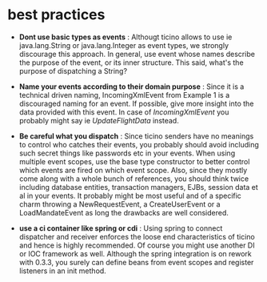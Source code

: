 # best practices

* **Dont use basic types as events** : Althougt ticino allows to use ie java.lang.String or java.lang.Integer as event types, we strongly discourage this approach. In general, use event whose names describe the purpose of the event, or its inner structure. This said, what's the purpose of dispatching a String?
    
* **Name your events according to their domain purpose** : Since it is a technical driven naming, IncomingXmlEvent from Example 1 is a discouraged naming for an event. If possible, give more insight into the data provided with this event. In case of _IncomingXmlEvent_ you probably might say ie _UpdateFlightData_ instead.
    
* **Be careful what you dispatch** : Since ticino senders have no meanings to control who catches their events, you probably 
should avoid including such secret things like passwords etc in your events. When using multiple event scopes, use the base type constructor to better control which events are fired on which event scope. Also, since they mostly come along with a whole bunch of references, you should think twice including database entities, transaction managers, EJBs, session data et al in your events. It probably might be most 
useful and of a specific charm throwing a NewRequestEvent, a CreateUserEvent or a LoadMandateEvent 
as long the drawbacks are well considered.
	
* **use a ci container like spring or cdi** : Using spring to connect dispatcher and receiver enforces the loose end characteristics of ticino and hence is highly recommended. Of course you might use another DI or IOC framework as well. Although the spring integration is on rework with 0.3.3, you surely can define beans from event scopes and register listeners in an init method.